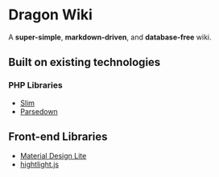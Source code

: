# Dragon Wiki

A __super-simple__, __markdown-driven__, and __database-free__ wiki.

## Built on existing technologies

### PHP Libraries
- [Slim](http://slimframework.com)
- [Parsedown](http://parsedown.org)

## Front-end Libraries
- [Material Design Lite](http://www.getmdl.io/)
- [hightlight.js](http://highlightjs.org/)
